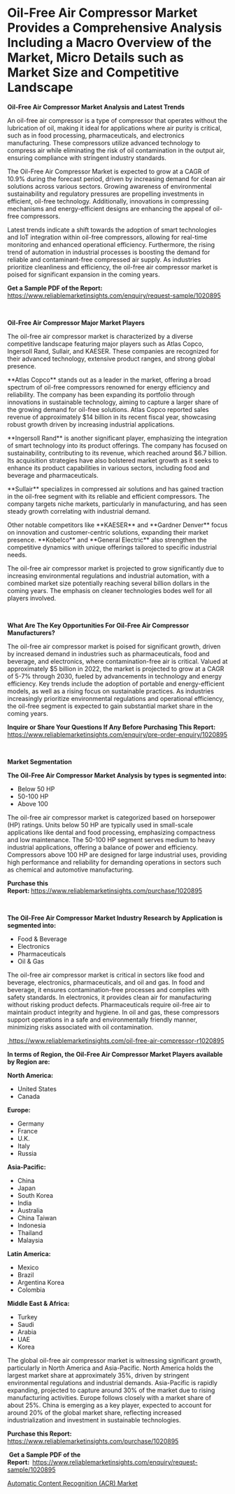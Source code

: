 <p><h1>Oil-Free Air Compressor Market Provides a Comprehensive Analysis Including a Macro Overview of the Market, Micro Details such as Market Size and Competitive Landscape</h1></p><p><strong>Oil-Free Air Compressor Market Analysis and Latest Trends</strong></p>
<p><p>An oil-free air compressor is a type of compressor that operates without the lubrication of oil, making it ideal for applications where air purity is critical, such as in food processing, pharmaceuticals, and electronics manufacturing. These compressors utilize advanced technology to compress air while eliminating the risk of oil contamination in the output air, ensuring compliance with stringent industry standards.</p><p>The Oil-Free Air Compressor Market is expected to grow at a CAGR of 10.9% during the forecast period, driven by increasing demand for clean air solutions across various sectors. Growing awareness of environmental sustainability and regulatory pressures are propelling investments in efficient, oil-free technology. Additionally, innovations in compressing mechanisms and energy-efficient designs are enhancing the appeal of oil-free compressors.</p><p>Latest trends indicate a shift towards the adoption of smart technologies and IoT integration within oil-free compressors, allowing for real-time monitoring and enhanced operational efficiency. Furthermore, the rising trend of automation in industrial processes is boosting the demand for reliable and contaminant-free compressed air supply. As industries prioritize cleanliness and efficiency, the oil-free air compressor market is poised for significant expansion in the coming years.</p></p>
<p><strong>Get a Sample PDF of the Report:&nbsp;</strong> <a href="https://www.reliablemarketinsights.com/enquiry/request-sample/1020895?utm_campaign=3264&utm_medium=2&utm_source=Github&utm_content=ia&utm_term=21032025&utm_id=oil-free-air-compressor">https://www.reliablemarketinsights.com/enquiry/request-sample/1020895</a></p>
<p>&nbsp;</p>
<p><strong>Oil-Free Air Compressor Major Market Players</strong></p>
<p><p>The oil-free air compressor market is characterized by a diverse competitive landscape featuring major players such as Atlas Copco, Ingersoll Rand, Sullair, and KAESER. These companies are recognized for their advanced technology, extensive product ranges, and strong global presence.</p><p>**Atlas Copco** stands out as a leader in the market, offering a broad spectrum of oil-free compressors renowned for energy efficiency and reliability. The company has been expanding its portfolio through innovations in sustainable technology, aiming to capture a larger share of the growing demand for oil-free solutions. Atlas Copco reported sales revenue of approximately $14 billion in its recent fiscal year, showcasing robust growth driven by increasing industrial applications.</p><p>**Ingersoll Rand** is another significant player, emphasizing the integration of smart technology into its product offerings. The company has focused on sustainability, contributing to its revenue, which reached around $6.7 billion. Its acquisition strategies have also bolstered market growth as it seeks to enhance its product capabilities in various sectors, including food and beverage and pharmaceuticals.</p><p>**Sullair** specializes in compressed air solutions and has gained traction in the oil-free segment with its reliable and efficient compressors. The company targets niche markets, particularly in manufacturing, and has seen steady growth correlating with industrial demand.</p><p>Other notable competitors like **KAESER** and **Gardner Denver** focus on innovation and customer-centric solutions, expanding their market presence. **Kobelco** and **General Electric** also strengthen the competitive dynamics with unique offerings tailored to specific industrial needs.</p><p>The oil-free air compressor market is projected to grow significantly due to increasing environmental regulations and industrial automation, with a combined market size potentially reaching several billion dollars in the coming years. The emphasis on cleaner technologies bodes well for all players involved.</p></p>
<p>&nbsp;</p>
<p><strong>What Are The Key Opportunities For Oil-Free Air Compressor Manufacturers?</strong></p>
<p><p>The oil-free air compressor market is poised for significant growth, driven by increased demand in industries such as pharmaceuticals, food and beverage, and electronics, where contamination-free air is critical. Valued at approximately $5 billion in 2022, the market is projected to grow at a CAGR of 5-7% through 2030, fueled by advancements in technology and energy efficiency. Key trends include the adoption of portable and energy-efficient models, as well as a rising focus on sustainable practices. As industries increasingly prioritize environmental regulations and operational efficiency, the oil-free segment is expected to gain substantial market share in the coming years.</p></p>
<p><strong>Inquire or Share Your Questions If Any Before Purchasing This Report:</strong> <a href="https://www.reliablemarketinsights.com/enquiry/pre-order-enquiry/1020895?utm_campaign=3264&utm_medium=2&utm_source=Github&utm_content=ia&utm_term=21032025&utm_id=oil-free-air-compressor">https://www.reliablemarketinsights.com/enquiry/pre-order-enquiry/1020895</a></p>
<p>&nbsp;</p>
<p><strong>Market Segmentation</strong></p>
<p><strong>The Oil-Free Air Compressor Market Analysis by types is segmented into:</strong></p>
<p><ul><li>Below 50 HP</li><li>50-100 HP</li><li>Above 100</li></ul></p>
<p><p>The oil-free air compressor market is categorized based on horsepower (HP) ratings. Units below 50 HP are typically used in small-scale applications like dental and food processing, emphasizing compactness and low maintenance. The 50-100 HP segment serves medium to heavy industrial applications, offering a balance of power and efficiency. Compressors above 100 HP are designed for large industrial uses, providing high performance and reliability for demanding operations in sectors such as chemical and automotive manufacturing.</p></p>
<p><strong>Purchase this Report:&nbsp;</strong><a href="https://www.reliablemarketinsights.com/purchase/1020895?utm_campaign=3264&utm_medium=2&utm_source=Github&utm_content=ia&utm_term=21032025&utm_id=oil-free-air-compressor">https://www.reliablemarketinsights.com/purchase/1020895</a></p>
<p>&nbsp;</p>
<p><strong>The Oil-Free Air Compressor Market Industry Research by Application is segmented into:</strong></p>
<p><ul><li>Food & Beverage</li><li>Electronics</li><li>Pharmaceuticals</li><li>Oil & Gas</li></ul></p>
<p><p>The oil-free air compressor market is critical in sectors like food and beverage, electronics, pharmaceuticals, and oil and gas. In food and beverage, it ensures contamination-free processes and complies with safety standards. In electronics, it provides clean air for manufacturing without risking product defects. Pharmaceuticals require oil-free air to maintain product integrity and hygiene. In oil and gas, these compressors support operations in a safe and environmentally friendly manner, minimizing risks associated with oil contamination.</p></p>
<p><a href="https://www.reliablemarketinsights.com/oil-free-air-compressor-r1020895?utm_campaign=3264&utm_medium=2&utm_source=Github&utm_content=ia&utm_term=21032025&utm_id=oil-free-air-compressor">&nbsp;https://www.reliablemarketinsights.com/oil-free-air-compressor-r1020895</a></p>
<p><strong>In terms of Region, the Oil-Free Air Compressor Market Players available by Region are:</strong></p>
<p>
    <p> <strong> North America: </strong>
        <ul>
            <li>United States</li>
            <li>Canada</li>
        </ul>
        </p> 
    <p> <strong> Europe: </strong>
        <ul>
            <li>Germany</li>
            <li>France</li>
            <li>U.K.</li>
            <li>Italy</li>
            <li>Russia</li>
        </ul>
        </p> 
    <p> <strong> Asia-Pacific: </strong>
        <ul>
            <li>China</li>
            <li>Japan</li>
            <li>South Korea</li>
            <li>India</li>
            <li>Australia</li>
            <li>China Taiwan</li>
            <li>Indonesia</li>
            <li>Thailand</li>
            <li>Malaysia</li>
        </ul>
        </p> 
    <p> <strong> Latin America: </strong>
        <ul>
            <li>Mexico</li>
            <li>Brazil</li>
            <li>Argentina Korea</li>
            <li>Colombia</li>
        </ul>
        </p> 
    <p> <strong> Middle East & Africa: </strong>
        <ul>
            <li>Turkey</li>
            <li>Saudi</li>
            <li>Arabia</li>
            <li>UAE</li>
            <li>Korea</li>
        </ul>
    </p>
    </p>
<p><p>The global oil-free air compressor market is witnessing significant growth, particularly in North America and Asia-Pacific. North America holds the largest market share at approximately 35%, driven by stringent environmental regulations and industrial demands. Asia-Pacific is rapidly expanding, projected to capture around 30% of the market due to rising manufacturing activities. Europe follows closely with a market share of about 25%. China is emerging as a key player, expected to account for around 20% of the global market share, reflecting increased industrialization and investment in sustainable technologies.</p></p>
<p><strong>Purchase this Report: </strong><a href="https://www.reliablemarketinsights.com/purchase/1020895?utm_campaign=3264&utm_medium=2&utm_source=Github&utm_content=ia&utm_term=21032025&utm_id=oil-free-air-compressor">https://www.reliablemarketinsights.com/purchase/1020895</a></p>
<p>&nbsp;<strong>Get a Sample PDF of the Report:&nbsp;&nbsp;</strong><a href="https://www.reliablemarketinsights.com/enquiry/request-sample/1020895?utm_campaign=3264&utm_medium=2&utm_source=Github&utm_content=ia&utm_term=21032025&utm_id=oil-free-air-compressor">https://www.reliablemarketinsights.com/enquiry/request-sample/1020895</a></p>
<p><strong></strong></p>
<p><p><a href="https://github.com/tanckfelli84/Market-Research-Report-List-1/blob/main/automatic-content-recognition-acr-market.md?utm_campaign=3264&utm_medium=2&utm_source=Github&utm_content=ia&utm_term=21032025&utm_id=oil-free-air-compressor">Automatic Content Recognition (ACR) Market</a></p></p>